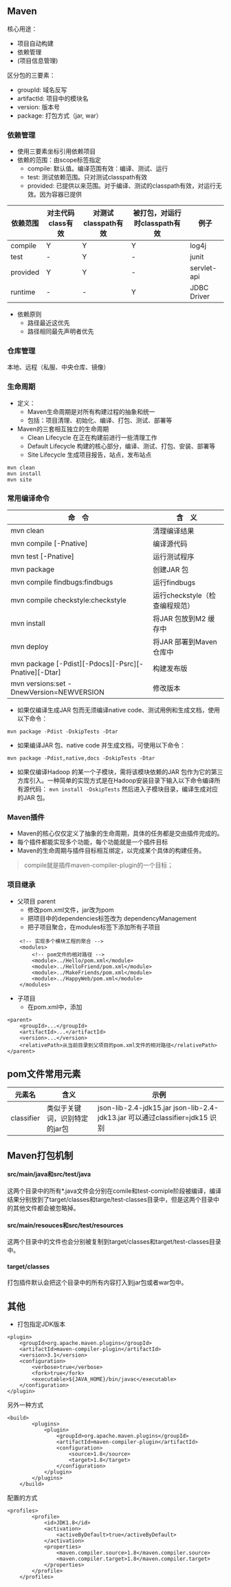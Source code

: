 ## Maven

核心用途：
- 项目自动构建
- 依赖管理
- (项目信息管理)

区分包的三要素：
- groupId: 域名反写
- artifactId: 项目中的模块名
- version: 版本号
- package: 打包方式（jar, war）


### 依赖管理
- 使用三要素坐标引用依赖项目
- 依赖的范围：由scope标签指定
    - compile: 默认值。编译范围有效：编译、测试、运行
    - test: 测试依赖范围。只对测试classpath有效
    - provided: 已提供以来范围。对于编译、测试的classpath有效，对运行无效。因为容器已提供

依赖范围 | 对主代码class有效 | 对测试classpath有效 | 被打包，对运行时classpath有效 | 例子
--- | --- | --- | --- | ---
compile | Y | Y | Y | log4j
test | - | Y | - | junit
provided | Y | Y | - | servlet-api
runtime | - | - | Y | JDBC Driver

- 依赖原则
    - 路径最近这优先
    - 路径相同最先声明者优先
    

### 仓库管理
本地、远程（私服、中央仓库、镜像）

### 生命周期
- 定义：
    - Maven生命周期是对所有构建过程的抽象和统一
    - 包括：项目清理、初始化、编译、打包、测试、部署等
- Maven的三套相互独立的生命周期
    - Clean Lifecycle 在正在构建前进行一些清理工作
    - Default Lifecycle 构建的核心部分，编译、测试、打包、安装、部署等
    - Site Lifecycle 生成项目报告，站点，发布站点
```
mvn clean 
mvn install
mvn site
```    

### 常用编译命令
命　令 | 含　义
--- | ---
mvn clean | 清理编译结果
mvn compile [-Pnative] | 编译源代码
mvn test [-Pnative] | 运行测试程序
mvn package | 创建JAR 包
mvn compile findbugs:findbugs | 运行findbugs
mvn compile checkstyle:checkstyle | 运行checkstyle（检查编程规范）
mvn install | 将JAR 包放到M2 缓存中
mvn deploy | 将JAR 部署到Maven 仓库中
mvn package [-Pdist][-Pdocs][-Psrc][-Pnative][-Dtar] | 构建发布版
mvn versions:set -DnewVersion=NEWVERSION | 修改版本

- 如果仅编译生成JAR 包而无须编译native code、测试用例和生成文档，使用以下命令：
```
mvn package -Pdist -DskipTests -Dtar
```  
- 如果编译JAR 包、native code 并生成文档，可使用以下命令：
```
mvn package -Pdist,native,docs -DskipTests -Dtar
```
- 如果仅编译Hadoop 的某一个子模块，需将该模块依赖的JAR 包作为它的第三方库引入。一种简单的实现方式是在Hadoop安装目录下输入以下命令编译所有源代码：
```mvn install -DskipTests``` 然后进入子模块目录，编译生成对应的JAR 包。

### Maven插件
- Maven的核心仅仅定义了抽象的生命周期，具体的任务都是交由插件完成的。
- 每个插件都能实现多个功能，每个功能就是一个插件目标
- Maven的生命周期与插件目标相互绑定，以完成某个具体的构建任务。
> compile就是插件maven-compiler-plugin的一个目标；


### 项目继承
- 父项目 parent
    - 修改pom.xml文件，<packaging>jar</packaging>改为<packaging>pom</packaging>
    - 把项目中的dependencies标签改为 dependencyManagement
    - 把子项目聚合，在modules标签下添加所有子项目
```
    <!-- 实现多个模块工程的聚合 -->
	<modules>
		<!-- pom文件的相对路径 -->
		<module>../Hello/pom.xml</module>
		<module>../HelloFriend/pom.xml</module>
		<module>../MakeFriends/pom.xml</module>
		<module>../HappyWeb/pom.xml</module>
	</modules>
```
- 子项目
    - 在pom.xml中，添加
```
<parent>
    <groupId>...</groupId>
	<artifactId>...</artifactId>
	<version>...</version>
	<relativePath>从当前目录到父项目的pom.xml文件的相对路径</relativePath>
</parent>
```

## pom文件常用元素
元素名 | 含义 | 示例
--- | --- | ---
classifier | 类似于关键词，识别特定的jar包 | json-lib-2.4-jdk15.jar json-lib-2.4-jdk13.jar 可以通过classifier=jdk15 识别


## Maven打包机制
#### src/main/java和src/test/java

这两个目录中的所有*.java文件会分别在comile和test-comiple阶段被编译，编译结果分别放到了target/classes和targe/test-classes目录中，但是这两个目录中的其他文件都会被忽略掉。

#### src/main/resouces和src/test/resources

这两个目录中的文件也会分别被复制到target/classes和target/test-classes目录中。

#### target/classes

打包插件默认会把这个目录中的所有内容打入到jar包或者war包中。

## 其他
- 打包指定JDK版本
```
<plugin>  
    <groupId>org.apache.maven.plugins</groupId>  
    <artifactId>maven-compiler-plugin</artifactId>  
    <version>3.1</version>  
    <configuration>  
        <verbose>true</verbose>  
        <fork>true</fork>  
        <executable>${JAVA_HOME}/bin/javac</executable>  
    </configuration>  
</plugin>  
```
另外一种方式
```
<build>
		<plugins>
			<plugin>
				<groupId>org.apache.maven.plugins</groupId>
				<artifactId>maven-compiler-plugin</artifactId>
				<configuration>
					<source>1.8</source>
					<target>1.8</target>
				</configuration>
			</plugin>
		</plugins>
	</build>
```
配置的方式
```
<profiles>
        <profile>
            <id>JDK1.8</id>
            <activation>
                <activeByDefault>true</activeByDefault>
            </activation>
            <properties>
                <maven.compiler.source>1.8</maven.compiler.source>
                <maven.compiler.target>1.8</maven.compiler.target>
            </properties>
        </profile>
    </profiles>
```
